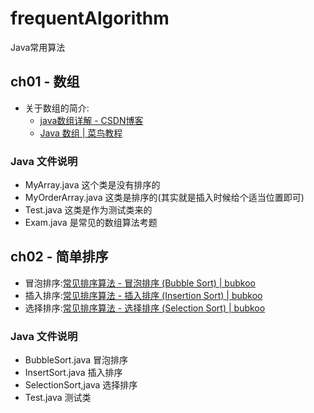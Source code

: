 # frequentAlgorithm
Java常用算法

## ch01 - 数组
* 关于数组的简介:
  * [java数组详解 - CSDN博客 ](http://blog.csdn.net/oguro/article/details/52971487)
  * [Java 数组 | 菜鸟教程 ](http://www.runoob.com/java/java-array.html)


### Java 文件说明
* MyArray.java 这个类是没有排序的
* MyOrderArray.java 这类是排序的(其实就是插入时候给个适当位置即可)
* Test.java 这类是作为测试类来的
* Exam.java  是常见的数组算法考题
 

## ch02 - 简单排序
* 冒泡排序:[常见排序算法 - 冒泡排序 (Bubble Sort) | bubkoo](http://bubkoo.com/2014/01/12/sort-algorithm/bubble-sort/)
* 插入排序:[常见排序算法 - 插入排序 (Insertion Sort) | bubkoo ](http://bubkoo.com/2014/01/14/sort-algorithm/insertion-sort/)
* 选择排序:[常见排序算法 - 选择排序 (Selection Sort) | bubkoo ](http://bubkoo.com/2014/01/13/sort-algorithm/selection-sort/)


### Java 文件说明
* BubbleSort.java 冒泡排序
* InsertSort.java 插入排序
* SelectionSort,java 选择排序
* Test.java 测试类
